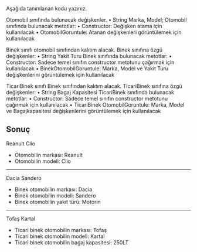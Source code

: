 Aşağıda tanımlanan kodu yazınız.

Otomobil sınıfında bulunacak değişkenler.
• String Marka, Model;
Otomobil sınıfında bulunacak metotlar:
• Constructor: Değişken atama için kullanılacak
• OtomobilGoruntule: Atanan değişkenleri görüntülemek için kullanılacak

Binek sınıfı otomobil sınıfından kalıtım alacak.
Binek sınıfına özgü değişkenler:
• String Yakit Turu
Binek sınıfında bulunacak metotlar:
• Constructor: Sadece temel sınıfın constructor metotunu çağırmak için kullanılacak
• BinekOtomobilGoruntule: Marka, Model ve Yakit Turu değişkenlerini görüntülemek için kullanılacak

TicariBinek sınıfı Binek sınıfından kalıtım alacak.
TicariBinek sınıfına özgü değişkenler:
• String Bagaj Kapasitesi
TicariBinek sınıfında bulunacak metotlar:
• Constructor: Sadece temel sınıfın constructor metotunu çağırmak için kullanılacak
• TicariBinek OtomobilGoruntule: Marka, Model ve Bagajkapasitesi değişkenlerini görüntülemek için kullanılacak


Sonuç
------------
Reanult Clio
* Otomobilin markası: Reanult
* Otomobilin modeli: Clio
------------
Dacia Sandero
* Binek otomobilin markası: Dacia
* Binek otomobilin modeli: Sandero
* Binek otomobilin yakıt türü: Motorin
------------
Tofaş Kartal
* Ticari binek otomobilin markası: Tofaş
* Ticari binek otomobilin modeli: Kartal
* Ticari binek otomobilin bagaj kapasitesi: 250LT
